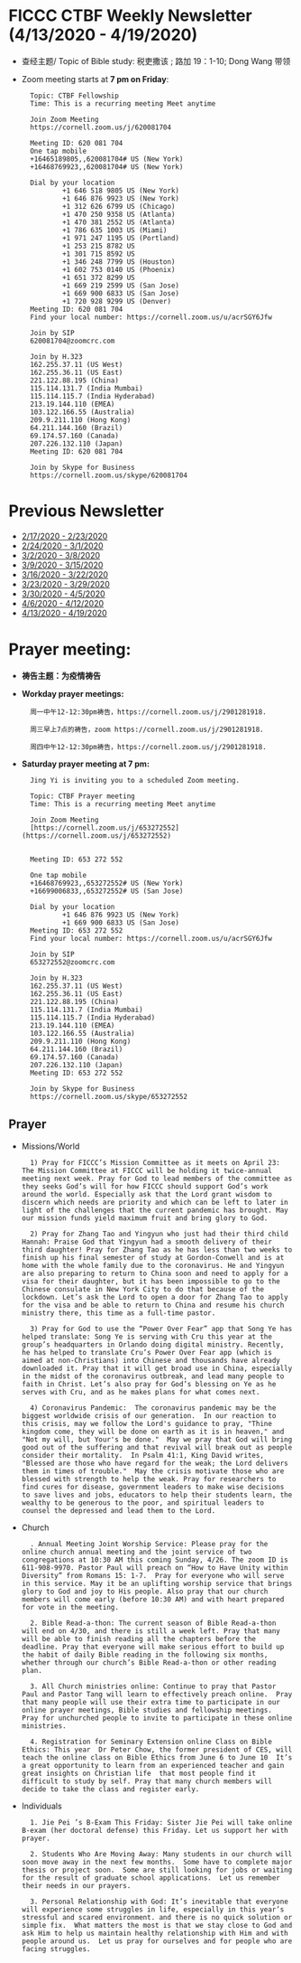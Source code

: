 
# FICCC CTBF Weekly Newsletter (4/13/2020 - 4/19/2020)


- 查经主题/ Topic of Bible study: 税吏撒该 ; 路加 19：1-10; Dong Wang 带领
		
- Zoom meeting starts at **7 pm on Friday**:
		
		

		Topic: CTBF Fellowship
		Time: This is a recurring meeting Meet anytime
		
		Join Zoom Meeting
		https://cornell.zoom.us/j/620081704
		
		Meeting ID: 620 081 704
		One tap mobile
		+16465189805,,620081704# US (New York)
		+16468769923,,620081704# US (New York)
		
		Dial by your location
		        +1 646 518 9805 US (New York)
		        +1 646 876 9923 US (New York)
		        +1 312 626 6799 US (Chicago)
		        +1 470 250 9358 US (Atlanta)
		        +1 470 381 2552 US (Atlanta)
		        +1 786 635 1003 US (Miami)
		        +1 971 247 1195 US (Portland)
		        +1 253 215 8782 US
		        +1 301 715 8592 US
		        +1 346 248 7799 US (Houston)
		        +1 602 753 0140 US (Phoenix)
		        +1 651 372 8299 US
		        +1 669 219 2599 US (San Jose)
		        +1 669 900 6833 US (San Jose)
		        +1 720 928 9299 US (Denver)
		Meeting ID: 620 081 704
		Find your local number: https://cornell.zoom.us/u/acrSGY6Jfw
		
		Join by SIP
		620081704@zoomcrc.com
		
		Join by H.323
		162.255.37.11 (US West)
		162.255.36.11 (US East)
		221.122.88.195 (China)
		115.114.131.7 (India Mumbai)
		115.114.115.7 (India Hyderabad)
		213.19.144.110 (EMEA)
		103.122.166.55 (Australia)
		209.9.211.110 (Hong Kong)
		64.211.144.160 (Brazil)
		69.174.57.160 (Canada)
		207.226.132.110 (Japan)
		Meeting ID: 620 081 704
		
		Join by Skype for Business
		https://cornell.zoom.us/skype/620081704
 
# Previous Newsletter
- [2/17/2020 - 2/23/2020](2_25_2020)
- [2/24/2020 - 3/1/2020](2_24_2020)
- [3/2/2020 - 3/8/2020](3_2_2020)
- [3/9/2020 - 3/15/2020](3_9_2020)
- [3/16/2020 - 3/22/2020](3_16_2020)
- [3/23/2020 - 3/29/2020](3_23_2020)
- [3/30/2020 - 4/5/2020](4_5_2020)
- [4/6/2020 - 4/12/2020](4_6_2020)
- [4/13/2020 - 4/19/2020](4_13_2020)
# Prayer meeting:

- **祷告主题：为疫情祷告**
- **Workday prayer meetings:**
		
		周一中午12-12:30pm祷告，https://cornell.zoom.us/j/2901281918.
		
		周三早上7点的祷告，zoom https://cornell.zoom.us/j/2901281918. 
		
		周四中午12-12:30pm祷告，https://cornell.zoom.us/j/2901281918.
		
- **Saturday prayer meeting at 7 pm:**
	
		Jing Yi is inviting you to a scheduled Zoom meeting.
		
		Topic: CTBF Prayer meeting
		Time: This is a recurring meeting Meet anytime
		
		Join Zoom Meeting
		[https://cornell.zoom.us/j/653272552](https://cornell.zoom.us/j/653272552)
		
		
		Meeting ID: 653 272 552
		
		One tap mobile
		+16468769923,,653272552# US (New York)
		+16699006833,,653272552# US (San Jose)
		
		Dial by your location
		        +1 646 876 9923 US (New York)
		        +1 669 900 6833 US (San Jose)
		Meeting ID: 653 272 552
		Find your local number: https://cornell.zoom.us/u/acrSGY6Jfw
		
		Join by SIP
		653272552@zoomcrc.com
		
		Join by H.323
		162.255.37.11 (US West)
		162.255.36.11 (US East)
		221.122.88.195 (China)
		115.114.131.7 (India Mumbai)
		115.114.115.7 (India Hyderabad)
		213.19.144.110 (EMEA)
		103.122.166.55 (Australia)
		209.9.211.110 (Hong Kong)
		64.211.144.160 (Brazil)
		69.174.57.160 (Canada)
		207.226.132.110 (Japan)
		Meeting ID: 653 272 552
		
		Join by Skype for Business
		https://cornell.zoom.us/skype/653272552
	
## Prayer
	
- Missions/World
		
		1) Pray for FICCC’s Mission Committee as it meets on April 23: The Mission Committee at FICCC will be holding it twice-annual meeting next week. Pray for God to lead members of the committee as they seeks God’s will for how FICCC should support God’s work around the world. Especially ask that the Lord grant wisdom to discern which needs are priority and which can be left to later in light of the challenges that the current pandemic has brought. May our mission funds yield maximum fruit and bring glory to God.

		2) Pray for Zhang Tao and Yingyun who just had their third child Hannah: Praise God that Yingyun had a smooth delivery of their third daughter! Pray for Zhang Tao as he has less than two weeks to finish up his final semester of study at Gordon-Conwell and is at home with the whole family due to the coronavirus. He and Yingyun are also preparing to return to China soon and need to apply for a visa for their daughter, but it has been impossible to go to the Chinese consulate in New York City to do that because of the lockdown. Let’s ask the Lord to open a door for Zhang Tao to apply for the visa and be able to return to China and resume his church ministry there, this time as a full-time pastor.
		
		3) Pray for God to use the “Power Over Fear” app that Song Ye has helped translate: Song Ye is serving with Cru this year at the group’s headquarters in Orlando doing digital ministry. Recently, he has helped to translate Cru’s Power Over Fear app (which is aimed at non-Christians) into Chinese and thousands have already downloaded it. Pray that it will get broad use in China, especially in the midst of the coronavirus outbreak, and lead many people to faith in Christ. Let’s also pray for God’s blessing on Ye as he serves with Cru, and as he makes plans for what comes next.
		
		4) Coronavirus Pandemic:  The coronavirus pandemic may be the biggest worldwide crisis of our generation.  In our reaction to this crisis, may we follow the Lord's guidance to pray, "Thine kingdom come, they will be done on earth as it is in heaven," and "Not my will, but Your's be done."  May we pray that God will bring good out of the suffering and that revival will break out as people consider their mortality.  In Psalm 41:1, King David writes, "Blessed are those who have regard for the weak; the Lord delivers them in times of trouble."  May the crisis motivate those who are blessed with strength to help the weak. Pray for researchers to find cures for disease, government leaders to make wise decisions to save lives and jobs, educators to help their students learn, the wealthy to be generous to the poor, and spiritual leaders to counsel the depressed and lead them to the Lord.
		



- Church

		. Annual Meeting Joint Worship Service: Please pray for the online church annual meeting and the joint service of two congregations at 10:30 AM this coming Sunday, 4/26. The zoom ID is 611-908-9970. Pastor Paul will preach on “How to Have Unity within Diversity” from Romans 15: 1-7.  Pray for everyone who will serve in this service. May it be an uplifting worship service that brings glory to God and joy to His people. Also pray that our church members will come early (before 10:30 AM) and with heart prepared for vote in the meeting.

		2. Bible Read-a-thon: The current season of Bible Read-a-thon will end on 4/30, and there is still a week left. Pray that many will be able to finish reading all the chapters before the deadline. Pray that everyone will make serious effort to build up the habit of daily Bible reading in the following six months, whether through our church’s Bible Read-a-thon or other reading plan.
		
		3. All Church ministries online: Continue to pray that Pastor Paul and Pastor Tang will learn to effectively preach online.  Pray that many people will use their extra time to participate in our online prayer meetings, Bible studies and fellowship meetings.  Pray for unchurched people to invite to participate in these online ministries.  
		
		4. Registration for Seminary Extension online Class on Bible Ethics: This year  Dr Peter Chow, the former president of CES, will teach the online class on Bible Ethics from June 6 to June 10  It’s a great opportunity to learn from an experienced teacher and gain great insights on Christian life  that most people find it difficult to study by self. Pray that many church members will decide to take the class and register early.
		
				
				



- Individuals
	
		1. Jie Pei ’s B-Exam This Friday: Sister Jie Pei will take online  B-exam (her doctoral defense) this Friday. Let us support her with prayer.

		2. Students Who Are Moving Away: Many students in our church will soon move away in the next few months.  Some have to complete major thesis or project soon.  Some are still looking for jobs or waiting for the result of graduate school applications.  Let us remember their needs in our prayers.
		
		3. Personal Relationship with God: It’s inevitable that everyone will experience some struggles in life, especially in this year’s stressful and scared environment. and there is no quick solution or simple fix.  What matters the most is that we stay close to God and ask Him to help us maintain healthy relationship with Him and with people around us.  Let us pray for ourselves and for people who are facing struggles.
		
